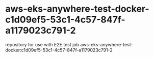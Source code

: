 # aws-eks-anywhere-test-docker-c1d09ef5-53c1-4c57-847f-a1179023c791-2
repository for use with E2E test job aws-eks-anywhere-test-docker:c1d09ef5-53c1-4c57-847f-a1179023c791-2
